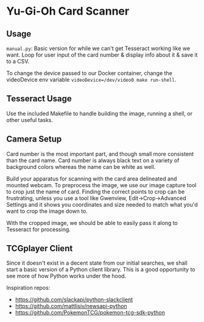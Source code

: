 # Yu-Gi-Oh Card Scanner

## Usage

`manual.py`: Basic version for while we can't get Tesseract working like we want. Loop for user input of the card number & display info about it & save it to a CSV.

To change the device passed to our Docker container, change the videoDevice env variable `videoDevice=/dev/video0 make run-shell`.

## Tesseract Usage

Use the included Makefile to handle building the image, running a shell, or other useful tasks.

## Camera Setup

Card number is the most important part, and though small more consistent than the card name. Card number is always black text on a variety of background colors whereas the name can be white as well.

Build your apparatus for scanning with the card area delineated and mounted webcam. To preprocess the image,
we use our image capture tool to crop just the name of card. Finding the correct points to crop can be frustrating,
unless you use a tool like Gwenview, Edit->Crop->Advanced Settings and it shows you coordinates and size needed to match
what you'd want to crop the image down to.

With the cropped image, we should be able to easily pass it along to Tesseract for processing.

## TCGplayer Client

Since it doesn't exist in a decent state from our initial searches, we shall start a basic version of a Python client library. This is a good opportunity to see more of how Python works under the hood.

Inspiration repos:

-   https://github.com/slackapi/python-slackclient
-   https://github.com/mattlisiv/newsapi-python
-   https://github.com/PokemonTCG/pokemon-tcg-sdk-python
